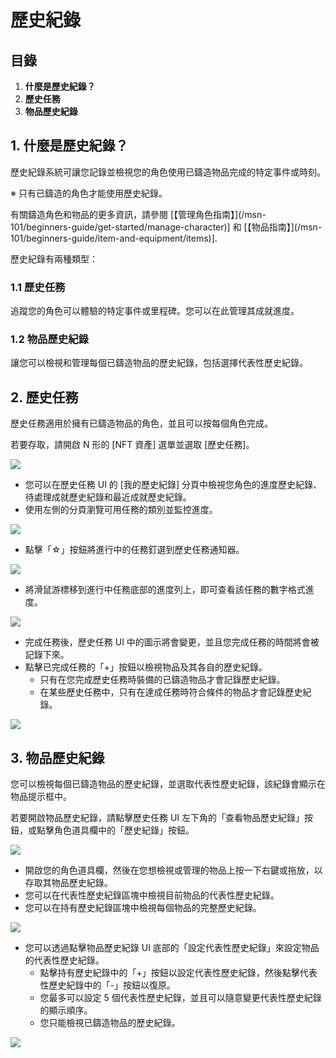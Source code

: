 # 歷史紀錄
## 目錄
1.  **什麼是歷史紀錄？**
2.  **歷史任務**
3.  **物品歷史紀錄**
## 1. 什麼是歷史紀錄？

歷史紀錄系統可讓您記錄並檢視您的角色使用已鑄造物品完成的特定事件或時刻。

※ 只有已鑄造的角色才能使用歷史紀錄。

有關鑄造角色和物品的更多資訊，請參閱 \[【管理角色指南】](/msn-101/beginners-guide/get-started/manage-character)\] 和 \[【物品指南】](/msn-101/beginners-guide/item-and-equipment/items)\].

歷史紀錄有兩種類型：

### 1.1 歷史任務

追蹤您的角色可以體驗的特定事件或里程碑。您可以在此管理其成就進度。

### 1.2 物品歷史紀錄

讓您可以檢視和管理每個已鑄造物品的歷史紀錄，包括選擇代表性歷史紀錄。

## 2. 歷史任務

歷史任務適用於擁有已鑄造物品的角色，並且可以按每個角色完成。

若要存取，請開啟 N 形的 \[NFT 資產\] 選單並選取 \[歷史任務\]。

![](images/msn-101/beginners-guide/monster-and-dungeon/image_1747236353331_888.png)

*   您可以在歷史任務 UI 的 \[我的歷史紀錄\] 分頁中檢視您角色的進度歷史紀錄、待處理成就歷史紀錄和最近成就歷史紀錄。
*   使用左側的分頁瀏覽可用任務的類別並監控進度。

![](images/msn-101/beginners-guide/monster-and-dungeon/image_1747236353331_581.png)

*   點擊「☆」按鈕將進行中的任務釘選到歷史任務通知器。

![](images/msn-101/beginners-guide/monster-and-dungeon/image_1747236353331_448.png)

*   將滑鼠游標移到進行中任務底部的進度列上，即可查看該任務的數字格式進度。

![](images/msn-101/beginners-guide/monster-and-dungeon/image_1747236353331_482.png)

*   完成任務後，歷史任務 UI 中的圖示將會變更，並且您完成任務的時間將會被記錄下來。
*   點擊已完成任務的「+」按鈕以檢視物品及其各自的歷史紀錄。
    *   只有在您完成歷史任務時裝備的已鑄造物品才會記錄歷史紀錄。
    *   在某些歷史任務中，只有在達成任務時符合條件的物品才會記錄歷史紀錄。

![](images/msn-101/beginners-guide/monster-and-dungeon/image_1747236353331_972.png)

## 3. 物品歷史紀錄

您可以檢視每個已鑄造物品的歷史紀錄，並選取代表性歷史紀錄，該紀錄會顯示在物品提示框中。

若要開啟物品歷史紀錄，請點擊歷史任務 UI 左下角的「查看物品歷史紀錄」按鈕，或點擊角色道具欄中的「歷史紀錄」按鈕。

![](images/msn-101/beginners-guide/monster-and-dungeon/image_1747236353331_76.png)

*   開啟您的角色道具欄，然後在您想檢視或管理的物品上按一下右鍵或拖放，以存取其物品歷史紀錄。
*   您可以在代表性歷史紀錄區塊中檢視目前物品的代表性歷史紀錄。
*   您可以在持有歷史紀錄區塊中檢視每個物品的完整歷史紀錄。

![](images/msn-101/beginners-guide/monster-and-dungeon/image_1747236353331_939.png)

*   您可以透過點擊物品歷史紀錄 UI 底部的「設定代表性歷史紀錄」來設定物品的代表性歷史紀錄。
    *   點擊持有歷史紀錄中的「+」按鈕以設定代表性歷史紀錄，然後點擊代表性歷史紀錄中的「-」按鈕以復原。
    *   您最多可以設定 5 個代表性歷史紀錄，並且可以隨意變更代表性歷史紀錄的顯示順序。
    *   您只能檢視已鑄造物品的歷史紀錄。

![](images/msn-101/beginners-guide/monster-and-dungeon/image_1747236353331_273.png)